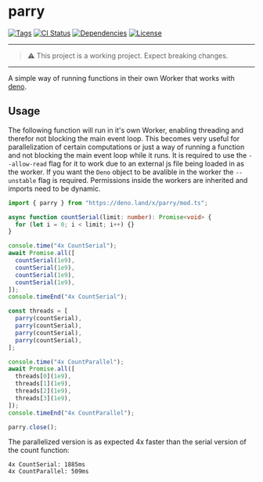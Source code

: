 # parry

[![Tags](https://img.shields.io/github/release/denosaurs/parry)](https://github.com/denosaurs/parry/releases)
[![CI Status](https://img.shields.io/github/workflow/status/denosaurs/parry/check)](https://github.com/denosaurs/parry/actions)
[![Dependencies](https://img.shields.io/github/workflow/status/denosaurs/parry/depsbot?label=dependencies)](https://github.com/denosaurs/depsbot)
[![License](https://img.shields.io/github/license/denosaurs/parry)](https://github.com/denosaurs/parry/blob/master/LICENSE)

---
> ⚠️ This project is a working project. Expect breaking changes.
---

A simple way of running functions in their own Worker that works with
[deno](https://deno.land/).

## Usage

The following function will run in it's own Worker, enabling threading and
therefor not blocking the main event loop. This becomes very useful for
parallelization of certain computations or just a way of running a function and
not blocking the main event loop while it runs.
It is required to use the `--allow-read` flag for it to work due to an external
js file being loaded in as the worker. If you want the `Deno` object to be
avalible in the worker the `--unstable` flag is required. Permissions inside the workers
are inherited and imports need to be dynamic.

```ts
import { parry } from "https://deno.land/x/parry/mod.ts";

async function countSerial(limit: number): Promise<void> {
  for (let i = 0; i < limit; i++) {}
}

console.time("4x CountSerial");
await Promise.all([
  countSerial(1e9),
  countSerial(1e9),
  countSerial(1e9),
  countSerial(1e9),
]);
console.timeEnd("4x CountSerial");

const threads = [
  parry(countSerial),
  parry(countSerial),
  parry(countSerial),
  parry(countSerial),
];

console.time("4x CountParallel");
await Promise.all([
  threads[0](1e9),
  threads[1](1e9),
  threads[2](1e9),
  threads[3](1e9),
]);
console.timeEnd("4x CountParallel");

parry.close();
```

The parallelized version is as expected 4x faster than the serial version of the
count function:

```
4x CountSerial: 1885ms
4x CountParallel: 509ms
```
